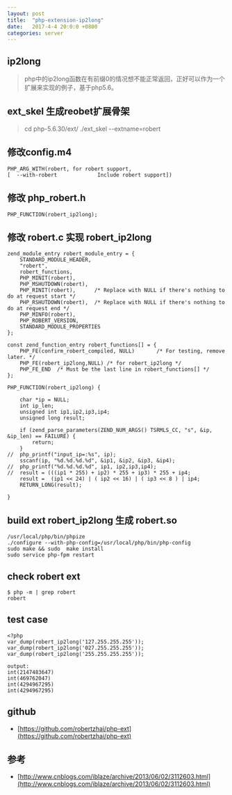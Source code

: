 ```yaml
---
layout: post
title:  "php-extension-ip2long"
date:   2017-4-4 20:0:0 +0800
categories: server
---
```


## ip2long
>php中的ip2long函数在有前缀0的情况想不能正常返回，正好可以作为一个扩展来实现的例子，基于php5.6。

## ext_skel 生成reobet扩展骨架
>cd php-5.6.30/ext/ 
>./ext_skel --extname=robert


## 修改config.m4

    PHP_ARG_WITH(robert, for robert support,
    [  --with-robert             Include robert support])
    
## 修改 php_robert.h

    PHP_FUNCTION(robert_ip2long);
    

## 修改 robert.c 实现 robert_ip2long

    zend_module_entry robert_module_entry = {
        STANDARD_MODULE_HEADER,
        "robert",
        robert_functions,
        PHP_MINIT(robert),
        PHP_MSHUTDOWN(robert),
        PHP_RINIT(robert),		/* Replace with NULL if there's nothing to do at request start */
        PHP_RSHUTDOWN(robert),	/* Replace with NULL if there's nothing to do at request end */
        PHP_MINFO(robert),
        PHP_ROBERT_VERSION,
        STANDARD_MODULE_PROPERTIES
    };

    const zend_function_entry robert_functions[] = {
    	PHP_FE(confirm_robert_compiled,	NULL)		/* For testing, remove later. */
    	PHP_FE(robert_ip2long,NULL) /* for robert_ip2long */
    	PHP_FE_END	/* Must be the last line in robert_functions[] */
    };

    PHP_FUNCTION(robert_ip2long) {
    
    	char *ip = NULL;
    	int ip_len;
    	unsigned int ip1,ip2,ip3,ip4;
    	unsigned long result;
    
    	if (zend_parse_parameters(ZEND_NUM_ARGS() TSRMLS_CC, "s", &ip, &ip_len) == FAILURE) {
    	    return;
    	}
    //	php_printf("input_ip=:%s", ip);
    	sscanf(ip, "%d.%d.%d.%d", &ip1, &ip2, &ip3, &ip4);
    //	php_printf("%d.%d.%d.%d", ip1, ip2,ip3,ip4);
    //	result = (((ip1 * 255) + ip2) * 255 + ip3) * 255 + ip4;
    	result =  (ip1 << 24) | ( ip2 << 16) | ( ip3 << 8 ) | ip4;
    	RETURN_LONG(result);
    
    }

## build ext robert_ip2long 生成 robert.so
    
    /usr/local/php/bin/phpize
    ./configure --with-php-config=/usr/local/php/bin/php-config
    sudo make && sudo  make install
    sudo service php-fpm restart

## check robert ext
    
    $ php -m | grep robert
    robert
    
## test case

    <?php
    var_dump(robert_ip2long('127.255.255.255'));
    var_dump(robert_ip2long('027.255.255.255'));
    var_dump(robert_ip2long('255.255.255.255'));

    output:
    int(2147483647)
    int(469762047)
    int(4294967295)
    int(4294967295)

   

## github

* [https://github.com/robertzhai/php-ext](https://github.com/robertzhai/php-ext)


## 参考

* [http://www.cnblogs.com/iblaze/archive/2013/06/02/3112603.html](http://www.cnblogs.com/iblaze/archive/2013/06/02/3112603.html)

   
